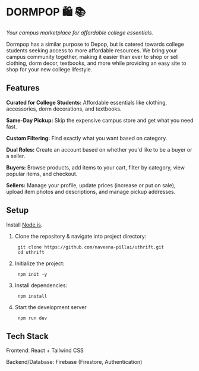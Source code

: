 # DORMPOP 🛍️ 📚
*Your campus marketplace for affordable college essentials.*

Dormpop has a similar purpose to Depop, but is catered towards college students seeking access to more affordable resources. We bring your campus community together, making it easier than ever to shop or sell clothing, dorm decor, textbooks, and more while providing an easy site to shop for your new college lifestyle.

## Features 
**Curated for College Students:** Affordable essentials like clothing, accessories, dorm decorations, and textbooks.

**Same-Day Pickup:** Skip the expensive campus store and get what you need fast.

**Custom Filtering:** Find exactly what you want based on category.

**Dual Roles:** Create an account based on whether you'd like to be a buyer or a seller.

   **Buyers:** Browse products, add items to your cart, filter by category, view popular items, and checkout.

   **Sellers:** Manage your profile, update prices (increase or put on sale), upload item photos and descriptions, and manage pickup addresses.

## Setup
Install [Node.js]([https://pages.github.com/](https://nodejs.org/)).
1. Clone the repository & navigate into project directory:

        git clone https://github.com/naveena-pillai/uthrift.git
        cd uthrift

2. Initialize the project:

        npm init -y
   
4. Install dependencies:

        npm install
   
5. Start the development server
   
        npm run dev

## Tech Stack

Frontend: React + Tailwind CSS

Backend/Database: Firebase (Firestore, Authentication)
